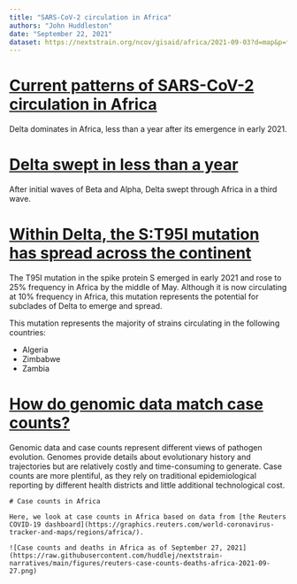 ```yaml
---
title: "SARS-CoV-2 circulation in Africa"
authors: "John Huddleston"
date: "September 22, 2021"
dataset: https://nextstrain.org/ncov/gisaid/africa/2021-09-03?d=map&p=full
---
```


# [Current patterns of SARS-CoV-2 circulation in Africa](https://nextstrain.org/ncov/gisaid/africa/2021-09-03?d=tree,map,frequencies&f_region=Africa&p=grid)

Delta dominates in Africa, less than a year after its emergence in early 2021.

# [Delta swept in less than a year](https://nextstrain.org/ncov/gisaid/africa/2021-09-03?d=frequencies&f_region=Africa&p=full)

After initial waves of Beta and Alpha, Delta swept through Africa in a third wave.

# [Within Delta, the S:T95I mutation has spread across the continent](https://nextstrain.org/ncov/gisaid/africa/2021-09-03?c=gt-S_95&d=tree,map,frequencies&f_region=Africa&label=clade:21A%20%28Delta%29&p=grid)

The T95I mutation in the spike protein S emerged in early 2021 and rose to 25% frequency in Africa by the middle of May.
Although it is now circulating at 10% frequency in Africa, this mutation represents the potential for subclades of Delta to emerge and spread.

This mutation represents the majority of strains circulating in the following countries:

 - Algeria
 - Zimbabwe
 - Zambia

# [How do genomic data match case counts?](https://nextstrain.org/ncov/gisaid/africa/2021-09-03?d=map&p=full)

Genomic data and case counts represent different views of pathogen evolution.
Genomes provide details about evolutionary history and trajectories but are relatively costly and time-consuming to generate.
Case counts are more plentiful, as they rely on traditional epidemiological reporting by different health districts and little additional technological cost.

```auspiceMainDisplayMarkdown
# Case counts in Africa

Here, we look at case counts in Africa based on data from [the Reuters COVID-19 dashboard](https://graphics.reuters.com/world-coronavirus-tracker-and-maps/regions/africa/).

![Case counts and deaths in Africa as of September 27, 2021](https://raw.githubusercontent.com/huddlej/nextstrain-narratives/main/figures/reuters-case-counts-deaths-africa-2021-09-27.png)
```